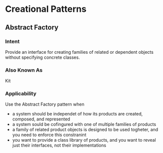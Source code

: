 <h1>Creational Patterns</h1>
<h2>Abstract Factory</h2>
<h3>Intent</h3>
<p>Provide an interface for creating families of related or dependent objects without specifying concrete classes.</p>
<h3>Also Known As</h3>
<p>Kit</p>
<h3>Applicability</h3>
<p>Use the Abstract Factory pattern when
<ul>
  <li>a system should be independet of how its products are created, composed, and represented</li>
  <li>a system sould be cofingured with one of multiple families of products</li>
  <li>a family of related product objects is designed to be used togheter, and you need to enforce this constranint</li>
  <li>you want to provide a class library of products, and you want to reveal just their interfaces, not their implementations</li>
</ul>
